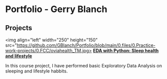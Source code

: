 # Portfolio - Gerry Blanch

## Projects

<img align="left" width="250" height="150" src="https://github.com/GBlanch/Portfolio/blob/main/0.files/0.Practice-work-projects/0.FCC/oviahealth_TM.jpg> **[EDA with Python:
Sleep health and lifestyle](https://jovian.com/g-blandugar/course-project-exploratory-data-analysis-03aug2023)**

In this course project, I have performed basic Exploratory Data Analysis on sleeping and lifestyle habbits.
